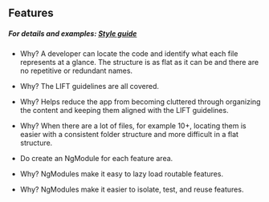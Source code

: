 ## Features

##### For details and examples: [Style guide](https://angular.io/guide/styleguide#style-04-07 "Google's Styleguide")

- Why? A developer can locate the code and identify what each file represents at a glance. The structure is as flat as it can be and there are no repetitive or redundant names.

- Why? The LIFT guidelines are all covered.

- Why? Helps reduce the app from becoming cluttered through organizing the content and keeping them aligned with the LIFT guidelines.

- Why? When there are a lot of files, for example 10+, locating them is easier with a consistent folder structure and more difficult in a flat structure.

- Do create an NgModule for each feature area.

- Why? NgModules make it easy to lazy load routable features.

- Why? NgModules make it easier to isolate, test, and reuse features.
